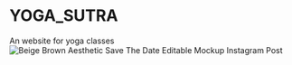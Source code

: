 # YOGA_SUTRA
An website for yoga classes
![Beige Brown Aesthetic Save The Date Editable Mockup Instagram Post](https://github.com/Sayanshit01/YOGA_SUTRA/assets/128118122/61855308-0577-4012-9b37-6cad398fd013)
